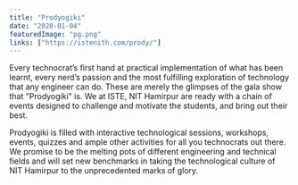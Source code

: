 ```yaml
---
title: "Prodyogiki"
date: "2020-01-04"
featuredImage: "pg.png"
links: ["https://istenith.com/prody/"]
---
```

Every technocrat’s first hand at practical implementation of what has been learnt, every nerd’s passion and the most fulfilling exploration of technology that any engineer can do. These are merely the glimpses of the gala show that "Prodyogiki" is. We at ISTE, NIT Hamirpur are ready with a chain of events designed to challenge and motivate the students, and bring out their best.

Prodyogiki is filled with interactive technological sessions, workshops, events, quizzes and ample other activities for all you technocrats out there. We promise to be the melting pots of different engineering and technical fields and will set new benchmarks in taking the technological culture of NIT Hamirpur to the unprecedented marks of glory.
